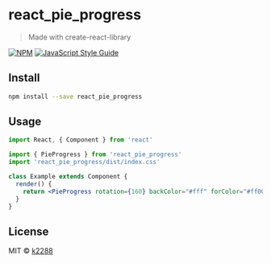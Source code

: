 # react_pie_progress

> Made with create-react-library

[![NPM](https://img.shields.io/npm/v/react_pie_progress.svg)](https://www.npmjs.com/package/react_pie_progress) [![JavaScript Style Guide](https://img.shields.io/badge/code_style-standard-brightgreen.svg)](https://standardjs.com)

## Install

```bash
npm install --save react_pie_progress
```

## Usage

```jsx
import React, { Component } from 'react'

import { PieProgress } from 'react_pie_progress'
import 'react_pie_progress/dist/index.css'

class Example extends Component {
  render() {
    return <PieProgress rotation={160} backColor="#fff" forColor="#ff0000" />
  }
}
```

## License

MIT © [k2288](https://github.com/k2288)
